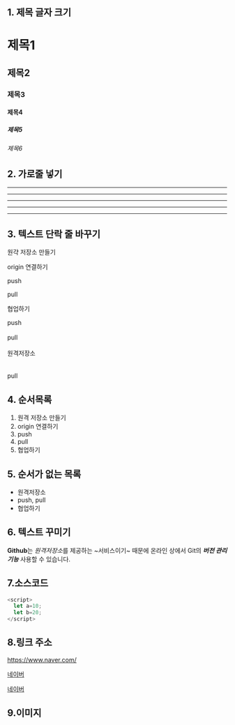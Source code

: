 ## 1. 제목 글자 크기 
#  제목1
## 제목2
### 제목3
#### 제목4
##### 제목5
###### 제목6

## 2. 가로줄 넣기 <!-- -, * 3개 이상이 되면 -->
---
-------
***
******
* * * * 


## 3. 텍스트 단락 줄 바꾸기
원갹 저장소 만들기

origin 연결하기

push

pull



협업하기

push <br><br> pull <br><br> 원격저장소<br><br><br> pull

## 4. 순서목록
1. 원격 저장소 만들기
2. origin 연결하기
3. push
4. pull
5. 협업하기

## 5. 순서가 없는 목록 <!-- + 또는 - 또는 * -->

- 원격저장소
- push, pull
- 협업하기

## 6. 텍스트 꾸미기 <!-- 굵게**또는__로 감쌈 이울림체***또는___오 감쌈 -->
**Github**는 *원격저장소*를 제공하는 ~서비스이기~ 때문에
온라인 상에서 Git의 ***버전 관리 기능*** 사용할 수 있습니다.

## 7.소스코드<!-- `기호를 사용(백틱) -->
```javascript
<script>
  let a=10;
  let b=20;
</script>
```

## 8.링크 주소 <!-- <주소>,[텍스트](주소),[텍스트](주소,"부가 설명") -->
<https://www.naver.com/>

[네이버](https://www.naver.com/)

[네이버](https://www.naver.com/, "클릭하면 네이버 홈페이지로 이동합니다.")

## 9.이미지 <!-- ![대체 텍스트](이미지 파일경로) 이미지 삽입을 하려면 사용할 이미지가 온라인에 있어야 한다.(내 깃허브 저장소) -->
